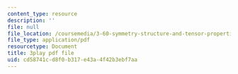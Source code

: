 ```yaml
---
content_type: resource
description: ''
file: null
file_location: /coursemedia/3-60-symmetry-structure-and-tensor-properties-of-materials-fall-2005/cd58741cd8f0b317e43a4f42b3ebf7aa_e-DMqNXtT9Q.pdf
file_type: application/pdf
resourcetype: Document
title: 3play pdf file
uid: cd58741c-d8f0-b317-e43a-4f42b3ebf7aa
---
```

